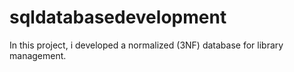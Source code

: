 # sqldatabasedevelopment
In this project, i developed a normalized (3NF) database for library management.
